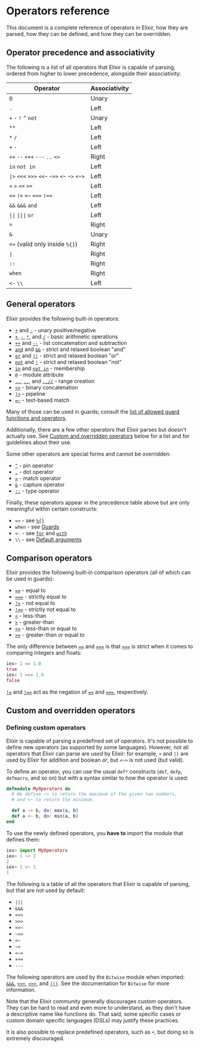 # Operators reference

This document is a complete reference of operators in Elixir, how they are parsed, how they can be defined, and how they can be overridden.

## Operator precedence and associativity

The following is a list of all operators that Elixir is capable of parsing, ordered from higher to lower precedence, alongside their associativity:

Operator                                       | Associativity
---------------------------------------------- | -------------
`@`                                            | Unary
`.`                                            | Left
`+` `-` `!` `^` `not`                          | Unary
`**`                                           | Left
`*` `/`                                        | Left
`+` `-`                                        | Left
`++` `--` `+++` `---` `..` `<>`                | Right
`in` `not in`                                  | Left
`\|>` `<<<` `>>>` `<<~` `~>>` `<~` `~>` `<~>`  | Left
`<` `>` `<=` `>=`                              | Left
`==` `!=` `=~` `===` `!==`                     | Left
`&&` `&&&` `and`                               | Left
`\|\|` `\|\|\|` `or`                           | Left
`=`                                            | Right
`&`                                            | Unary
`=>` (valid only inside `%{}`)                 | Right
`\|`                                           | Right
`::`                                           | Right
`when`                                         | Right
`<-` `\\`                                      | Left

## General operators

Elixir provides the following built-in operators:

  * [`+`](`+/1`) and [`-`](`-/1`) - unary positive/negative
  * [`+`](`+/2`), [`-`](`-/2`), [`*`](`*/2`), and [`/`](`//2`) - basic arithmetic operations
  * [`++`](`++/2`) and [`--`](`--/2`) - list concatenation and subtraction
  * [`and`](`and/2`) and [`&&`](`&&/2`) - strict and relaxed boolean "and"
  * [`or`](`or/2`) and [`||`](`||/2`) - strict and relaxed boolean "or"
  * [`not`](`not/1`) and [`!`](`!/1`) - strict and relaxed boolean "not"
  * [`in`](`in/2`) and [`not in`](`in/2`) - membership
  * [`@`](`@/1`) - module attribute
  * [`..`](`../0`), [`..`](`../2`), and [`..//`](`..///3`) - range creation
  * [`<>`](`<>/2`) - binary concatenation
  * [`|>`](`|>/2`) - pipeline
  * [`=~`](`=~/2`) - text-based match

Many of those can be used in guards; consult the [list of allowed guard functions and operators](patterns-and-guards.md#list-of-allowed-functions-and-operators).

Additionally, there are a few other operators that Elixir parses but doesn't actually use.
See [Custom and overridden operators](#custom-and-overridden-operators) below for a list and for guidelines about their use.

Some other operators are special forms and cannot be overridden:

  * [`^`](`^/1`) - pin operator
  * [`.`](`./2`) - dot operator
  * [`=`](`=/2`) - match operator
  * [`&`](`&/1`) - capture operator
  * [`::`](`::/2`) - type operator

Finally, these operators appear in the precedence table above but are only meaningful within certain constructs:

  * `=>` - see [`%{}`](`%{}/1`)
  * `when` - see [Guards](patterns-and-guards.md#guards)
  * `<-` - see [`for`](`for/1`) and [`with`](`with/1`)
  * `\\` - see [Default arguments](Kernel.html#def/2-default-arguments)

## Comparison operators

Elixir provides the following built-in comparison operators (all of which can be used in guards):

  * [`==`](`==/2`) - equal to
  * [`===`](`===/2`) - strictly equal to
  * [`!=`](`!=/2`) - not equal to
  * [`!==`](`!==/2`) - strictly not equal to
  * [`<`](`</2`) - less-than
  * [`>`](`>/2`) - greater-than
  * [`<=`](`<=/2`) - less-than or equal to
  * [`>=`](`>=/2`) - greater-than or equal to

The only difference between [`==`](`==/2`) and [`===`](`===/2`) is that [`===`](`===/2`) is strict when it comes to comparing integers and floats:

```elixir
iex> 1 == 1.0
true
iex> 1 === 1.0
false
```

[`!=`](`!=/2`) and [`!==`](`!==/2`) act as the negation of [`==`](`==/2`) and [`===`](`===/2`), respectively.

## Custom and overridden operators

### Defining custom operators

Elixir is capable of parsing a predefined set of operators. It's not possible to define new operators (as supported by some languages). However, not all operators that Elixir can parse are *used* by Elixir: for example, `+` and `||` are used by Elixir for addition and boolean *or*, but `<~>` is not used (but valid).

To define an operator, you can use the usual `def*` constructs (`def`, `defp`, `defmacro`, and so on) but with a syntax similar to how the operator is used:

```elixir
defmodule MyOperators do
  # We define ~> to return the maximum of the given two numbers,
  # and <~ to return the minimum.

  def a ~> b, do: max(a, b)
  def a <~ b, do: min(a, b)
end
```

To use the newly defined operators, you **have to** import the module that defines them:

```elixir
iex> import MyOperators
iex> 1 ~> 2
2
iex> 1 <~ 2
1
```

The following is a table of all the operators that Elixir is capable of parsing, but that are not used by default:

  * `|||`
  * `&&&`
  * `<<<`
  * `>>>`
  * `<<~`
  * `~>>`
  * `<~`
  * `~>`
  * `<~>`
  * `+++`
  * `---`

The following operators are used by the `Bitwise` module when imported: [`&&&`](`Bitwise.&&&/2`), [`<<<`](`Bitwise.<<</2`), [`>>>`](`Bitwise.>>>/2`), and [`|||`](`Bitwise.|||/2`). See the documentation for `Bitwise` for more information.

Note that the Elixir community generally discourages custom operators. They can be hard to read and even more to understand, as they don't have a descriptive name like functions do. That said, some specific cases or custom domain specific languages (DSLs) may justify these practices.

It is also possible to replace predefined operators, such as `+`, but doing so is extremely discouraged.
